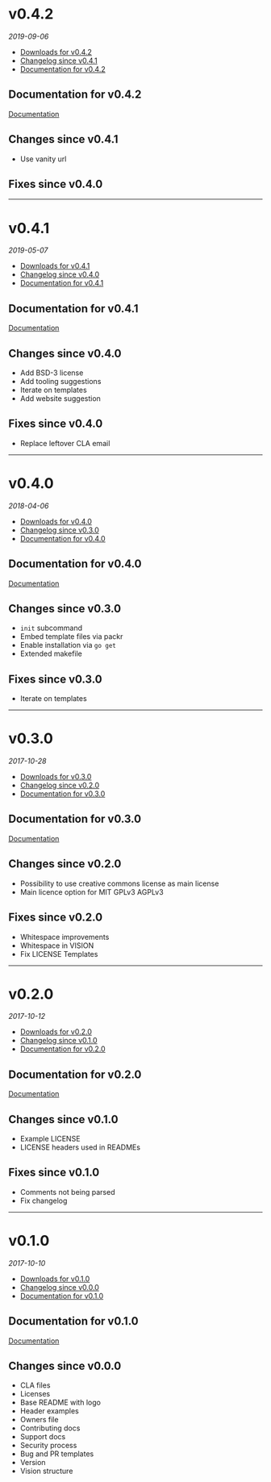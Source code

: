 <!--
# v0.5.0
_2018_
  - [Downloads for v0.5.0](https://github.com/okkur/reposeed/releases/tag/v0.5.0)
  - [Changelog since v0.4.0](#changes-since-v040)
  - [Documentation for v0.5.0](#documentation-for-v050)

## Documentation for v0.5.0
[Documentation](/docs)

## Changes since v0.4.0

## Fixes since v0.4.0

---

-->

# v0.4.2
_2019-09-06_
  - [Downloads for v0.4.2](https://github.com/okkur/reposeed/releases/tag/v0.4.2)
  - [Changelog since v0.4.1](#changes-since-v041)
  - [Documentation for v0.4.2](#documentation-for-v042)

## Documentation for v0.4.2
[Documentation](/docs)

## Changes since v0.4.1
  - Use vanity url

## Fixes since v0.4.0

---

# v0.4.1
_2019-05-07_
  - [Downloads for v0.4.1](https://github.com/okkur/reposeed/releases/tag/v0.4.1)
  - [Changelog since v0.4.0](#changes-since-v040)
  - [Documentation for v0.4.1](#documentation-for-v041)

## Documentation for v0.4.1
[Documentation](/docs)

## Changes since v0.4.0
  - Add BSD-3 license
  - Add tooling suggestions
  - Iterate on templates
  - Add website suggestion

## Fixes since v0.4.0
  - Replace leftover CLA email

---

# v0.4.0
_2018-04-06_
  - [Downloads for v0.4.0](https://github.com/okkur/reposeed/releases/tag/v0.4.0)
  - [Changelog since v0.3.0](#changes-since-v030)
  - [Documentation for v0.4.0](#documentation-for-v040)

## Documentation for v0.4.0
[Documentation](/docs)

## Changes since v0.3.0
  - `init` subcommand
  - Embed template files via packr
  - Enable installation via `go get`
  - Extended makefile

## Fixes since v0.3.0
  - Iterate on templates

---

# v0.3.0
_2017-10-28_
  - [Downloads for v0.3.0](https://github.com/okkur/reposeed/releases/tag/v0.3.0)
  - [Changelog since v0.2.0](#changes-since-v020)
  - [Documentation for v0.3.0](#documentation-for-v030)

## Documentation for v0.3.0
[Documentation](/docs)

## Changes since v0.2.0
  - Possibility to use creative commons license as main license
  - Main licence option for MIT GPLv3 AGPLv3

## Fixes since v0.2.0
  - Whitespace improvements
  - Whitespace in VISION
  - Fix LICENSE Templates

---

# v0.2.0
_2017-10-12_
  - [Downloads for v0.2.0](https://github.com/okkur/reposeed/releases/tag/v0.2.0)
  - [Changelog since v0.1.0](#changes-since-v010)
  - [Documentation for v0.2.0](#documentation-for-v020)

## Documentation for v0.2.0
[Documentation](/docs)

## Changes since v0.1.0
  - Example LICENSE
  - LICENSE headers used in READMEs

## Fixes since v0.1.0
  - Comments not being parsed
  - Fix changelog

---

# v0.1.0
_2017-10-10_
  - [Downloads for v0.1.0](https://github.com/okkur/reposeed/releases/tag/v0.1.0)
  - [Changelog since v0.0.0](#changes-since-v000)
  - [Documentation for v0.1.0](#documentation-for-v010)

## Documentation for v0.1.0
[Documentation](/docs)

## Changes since v0.0.0
  - CLA files
  - Licenses
  - Base README with logo
  - Header examples
  - Owners file
  - Contributing docs
  - Support docs
  - Security process
  - Bug and PR templates
  - Version
  - Vision structure
